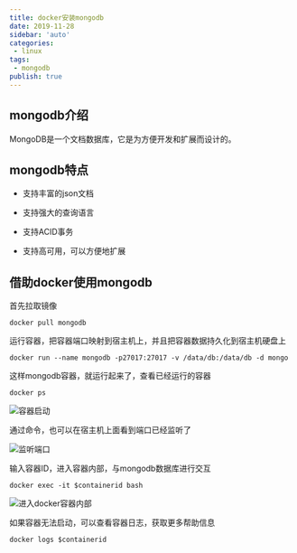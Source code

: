 ```yaml
---
title: docker安装mongodb
date: 2019-11-28
sidebar: 'auto'
categories:
 - linux
tags:
 - mongodb
publish: true
---
```

## mongodb介绍

MongoDB是一个文档数据库，它是为方便开发和扩展而设计的。

## mongodb特点

+ 支持丰富的json文档

+ 支持强大的查询语言

+ 支持ACID事务

+ 支持高可用，可以方便地扩展

## 借助docker使用mongodb

首先拉取镜像

```shell
docker pull mongodb
```

运行容器，把容器端口映射到宿主机上，并且把容器数据持久化到宿主机硬盘上

```shell
docker run --name mongodb -p27017:27017 -v /data/db:/data/db -d mongo
```

这样mongodb容器，就运行起来了，查看已经运行的容器

```shell
docker ps
```

![容器启动](https://img.array.fun/img/2019/12/14/xdh3shh6bf3ld8g.webp)

通过命令，也可以在宿主机上面看到端口已经监听了

![监听端口](https://img.array.fun/img/2019/12/14/duvd0pwo71b9x74.webp)


输入容器ID，进入容器内部，与mongodb数据库进行交互

```shell
docker exec -it $containerid bash
```

![进入docker容器内部](https://img.array.fun/img/2019/12/14/kk5iz5mkg29sqeo.webp)

如果容器无法启动，可以查看容器日志，获取更多帮助信息

```shell
docker logs $containerid
```
